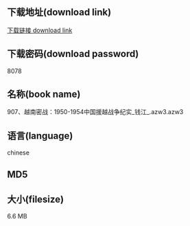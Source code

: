 ## 下载地址(download link)
[下载链接 download link](https://voluble-croquembouche-d321dc.netlify.app/?s=907%E3%80%81%E8%B6%8A%E5%8D%97%E5%AF%86%E6%88%98%EF%BC%9A1950-1954%E4%B8%AD%E5%9B%BD%E6%8F%B4%E8%B6%8A%E6%88%98%E4%BA%89%E7%BA%AA%E5%AE%9E_%E9%92%B1%E6%B1%9F_.azw3)

## 下载密码(download password)
8078

## 名称(book name)
907、越南密战：1950-1954中国援越战争纪实_钱江_.azw3.azw3

## 语言(language)
chinese

## MD5


## 大小(filesize)
6.6 MB
